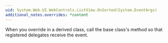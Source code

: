 ```yaml
---
uid: System.Web.UI.WebControls.ListView.OnSorted(System.EventArgs)
additional_notes.overrides: *content
---
```


<p>When you override <xref href="System.Web.UI.WebControls.ListView.OnSorted(System.EventArgs)"></xref> in a derived class, call the base class's <xref href="System.Web.UI.WebControls.ListView.OnSorted(System.EventArgs)"></xref> method so that registered delegates receive the event.</p>


